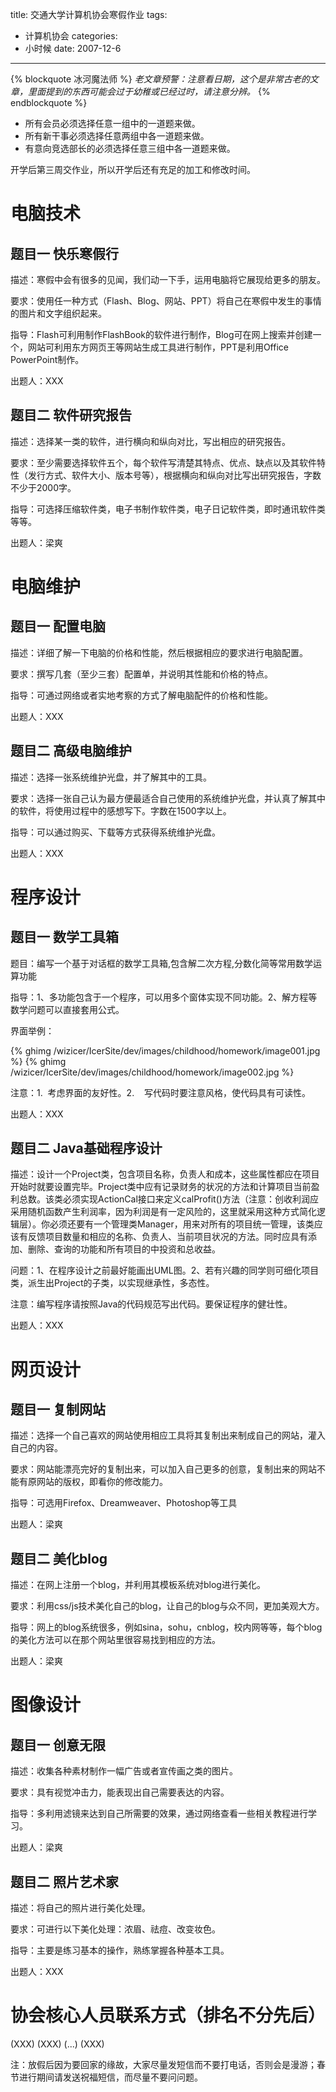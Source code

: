 title: 交通大学计算机协会寒假作业
tags:
- 计算机协会
categories:
- 小时候
date: 2007-12-6
---

{% blockquote 冰河魔法师 %}
*老文章预警：注意看日期，这个是非常古老的文章，里面提到的东西可能会过于幼稚或已经过时，请注意分辨。*
{% endblockquote %}

* 所有会员必须选择任意一组中的一道题来做。
* 所有新干事必须选择任意两组中各一道题来做。
* 有意向竞选部长的必须选择任意三组中各一道题来做。

开学后第三周交作业，所以开学后还有充足的加工和修改时间。

电脑技术
========

题目一 快乐寒假行
-----------------

描述：寒假中会有很多的见闻，我们动一下手，运用电脑将它展现给更多的朋友。

要求：使用任一种方式（Flash、Blog、网站、PPT）将自己在寒假中发生的事情的图片和文字组织起来。

指导：Flash可利用制作FlashBook的软件进行制作，Blog可在网上搜索并创建一个，网站可利用东方网页王等网站生成工具进行制作，PPT是利用Office
PowerPoint制作。

出题人：XXX

题目二 软件研究报告
-------------------

描述：选择某一类的软件，进行横向和纵向对比，写出相应的研究报告。

要求：至少需要选择软件五个，每个软件写清楚其特点、优点、缺点以及其软件特性（发行方式、软件大小、版本号等），根据横向和纵向对比写出研究报告，字数不少于2000字。

指导：可选择压缩软件类，电子书制作软件类，电子日记软件类，即时通讯软件类等等。

出题人：梁爽

电脑维护
========

题目一 配置电脑
---------------

描述：详细了解一下电脑的价格和性能，然后根据相应的要求进行电脑配置。

要求：撰写几套（至少三套）配置单，并说明其性能和价格的特点。

指导：可通过网络或者实地考察的方式了解电脑配件的价格和性能。

出题人：XXX

题目二 高级电脑维护
-------------------

描述：选择一张系统维护光盘，并了解其中的工具。

要求：选择一张自己认为最方便最适合自己使用的系统维护光盘，并认真了解其中的软件，将使用过程中的感想写下。字数在1500字以上。

指导：可以通过购买、下载等方式获得系统维护光盘。

出题人：XXX

程序设计
========

题目一 数学工具箱
-----------------

题目：编写一个基于对话框的数学工具箱,包含解二次方程,分数化简等常用数学运算功能

指导：1、多功能包含于一个程序，可以用多个窗体实现不同功能。2、解方程等数学问题可以直接套用公式。

界面举例：

{% ghimg /wizicer/IcerSite/dev/images/childhood/homework/image001.jpg %}
{% ghimg /wizicer/IcerSite/dev/images/childhood/homework/image002.jpg %}

注意：1.  考虑界面的友好性。2.    写代码时要注意风格，使代码具有可读性。

出题人：XXX

题目二 Java基础程序设计
-----------------------

描述：设计一个Project类，包含项目名称，负责人和成本，这些属性都应在项目开始时就要设置完毕。Project类中应有记录财务的状况的方法和计算项目当前盈利总数。该类必须实现ActionCal接口来定义calProfit()方法（注意：创收利润应采用随机函数产生利润率，因为利润是有一定风险的，这里就采用这种方式简化逻辑层）。你必须还要有一个管理类Manager，用来对所有的项目统一管理，该类应该有反馈项目数量和相应的名称、负责人、当前项目状况的方法。同时应具有添加、删除、查询的功能和所有项目的中投资和总收益。

问题：1、在程序设计之前最好能画出UML图。2、若有兴趣的同学则可细化项目类，派生出Project的子类，以实现继承性，多态性。

注意：编写程序请按照Java的代码规范写出代码。要保证程序的健壮性。

出题人：XXX

网页设计
========

题目一 复制网站
---------------

描述：选择一个自己喜欢的网站使用相应工具将其复制出来制成自己的网站，灌入自己的内容。

要求：网站能漂亮完好的复制出来，可以加入自己更多的创意，复制出来的网站不能有原网站的版权，即看你的修改能力。

指导：可选用Firefox、Dreamweaver、Photoshop等工具

出题人：梁爽

题目二 美化blog
---------------

描述：在网上注册一个blog，并利用其模板系统对blog进行美化。

要求：利用css/js技术美化自己的blog，让自己的blog与众不同，更加美观大方。

指导：网上的blog系统很多，例如sina，sohu，cnblog，校内网等等，每个blog的美化方法可以在那个网站里很容易找到相应的方法。

出题人：梁爽

图像设计
========

题目一 创意无限
---------------

描述：收集各种素材制作一幅广告或者宣传画之类的图片。

要求：具有视觉冲击力，能表现出自己需要表达的内容。

指导：多利用滤镜来达到自己所需要的效果，通过网络查看一些相关教程进行学习。

出题人：梁爽

题目二 照片艺术家
-----------------

描述：将自己的照片进行美化处理。

要求：可进行以下美化处理：浓眉、祛痘、改变妆色。

指导：主要是练习基本的操作，熟练掌握各种基本工具。

出题人：XXX

协会核心人员联系方式（排名不分先后）
====================================
(XXX)
(XXX)
(...)
(XXX)

注：放假后因为要回家的缘故，大家尽量发短信而不要打电话，否则会是漫游；春节进行期间请发送祝福短信，而尽量不要问问题。
